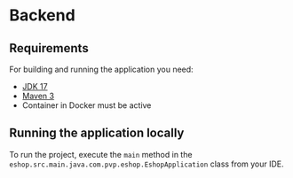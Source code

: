 # Backend

## Requirements
For building and running the application you need:

- [JDK 17](https://www.oracle.com/java/technologies/downloads/#java17)
- [Maven 3](https://maven.apache.org/download.cgi)
- Container in Docker must be active

## Running the application locally
To run the project, execute the `main` method in the `eshop.src.main.java.com.pvp.eshop.EshopApplication`
class from your IDE.